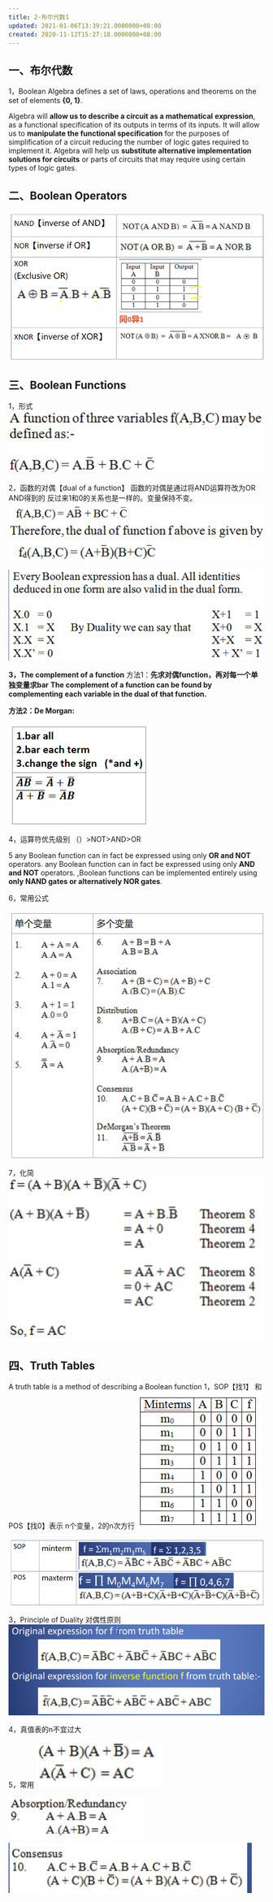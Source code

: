```yaml
---
title: 2-布尔代数1
updated: 2021-01-06T13:39:21.0000000+08:00
created: 2020-11-12T15:27:18.0000000+08:00
---
```


## 一、布尔代数

1，Boolean Algebra defines a set of laws, operations and theorems on the set of elements **{0, 1}**.

Algebra will **allow us to describe a circuit as a mathematical** **expression**, as a functional specification of its outputs in terms of its inputs.
It will allow us to **manipulate the functional specification** for the purposes of simplification of a circuit reducing the number of
logic gates required to implement it.
Algebra will help us **substitute alternative implementation** **solutions for circuits** or parts of circuits that may require using certain types of logic gates.

## 二、Boolean Operators

![image-20240129110054713](assets\image-20240129110054713.png)

## 三、Boolean Functions

1，形式
![image12](../../assets/81f20954f91643769fc8ab72ee8054f7.png)



2，函数的对偶【dual of a function】
函数的对偶是通过将AND运算符改为OR AND得到的
反过来1和0的关系也是一样的。变量保持不变。
![image13](../../assets/ab49c1089954429e8bb70ed9ac1a9c8c.png)

![image14](../../assets/d7352e671786448ba4ea3994d7ca444c.png)



**3，The complement of a function**
方法1：**先求对偶function，再对每一个单独变量求bar**
**The complement of a function can be found by complementing**
**each variable in the dual of that function.**



**方法2：De Morgan:**

![image-20240129110128345](assets\image-20240129110128345.png)

4，运算符优先级别
（）\>NOT\>AND\>OR



5
any Boolean function can in fact be expressed using only **OR and NOT** operators.
any Boolean function can in fact be expressed using only **AND and NOT** operators.
,Boolean functions can be implemented entirely using **only NAND gates or alternatively NOR gates**.



6，常用公式

![image-20240129110202901](assets\image-20240129110202901.png)


7，化简
![image19](../../assets/e0db17f0c9884f998e8f3e4134c3d83e.png)

## 四、Truth Tables

A truth table is a method of describing a Boolean function
1，SOP【找1】 和POS【找0】表示
n个变量，2的n次方行
![image20](../../assets/b2e99c326669424998be35e9a2cfd3f4.png)

![image-20240129110240800](assets\image-20240129110240800.png)


3，Principle of Duality 对偶性原则
![image25](../../assets/ef41bca8bd9948e0804c1935a5c09949.png)

4，真值表的n不宜过大

5，常用
![image26](../../assets/0caba8980bdf4867ac2bbd9a55979acc.png)

![image27](../../assets/9e487a842fb94c5b86cfeab182c8150a.png)
![image28](../../assets/f70ea029a7a9425f925ecda428a69378.png)
